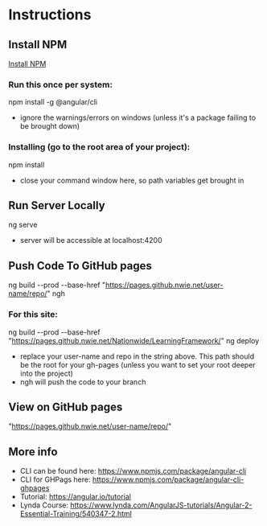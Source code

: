 # Instructions

## Install NPM
[Install NPM](https://phoenixnap.com/kb/install-node-js-npm-on-windows)


### Run this once per system:
npm install -g @angular/cli

* ignore the warnings/errors on windows (unless it's a package failing to be brought down)

### Installing (go to the root area of your project):
npm install

* close your command window here, so path variables get brought in

## Run Server Locally
ng serve

* server will be accessible at localhost:4200

## Push Code To GitHub pages
ng build --prod --base-href "https://pages.github.nwie.net/user-name/repo/"
ngh

### For this site:
ng build --prod --base-href "https://pages.github.nwie.net/Nationwide/LearningFramework/"
ng deploy


* replace your user-name and repo in the string above. This path should be the root for your gh-pages (unless you want to set your root deeper into the project)
* ngh will push the code to your branch

## View on GitHub pages
"https://pages.github.nwie.net/user-name/repo/"


## More info 
* CLI can be found here: https://www.npmjs.com/package/angular-cli
* CLI for GHPags here: https://www.npmjs.com/package/angular-cli-ghpages
* Tutorial: https://angular.io/tutorial
* Lynda Course: https://www.lynda.com/AngularJS-tutorials/Angular-2-Essential-Training/540347-2.html
